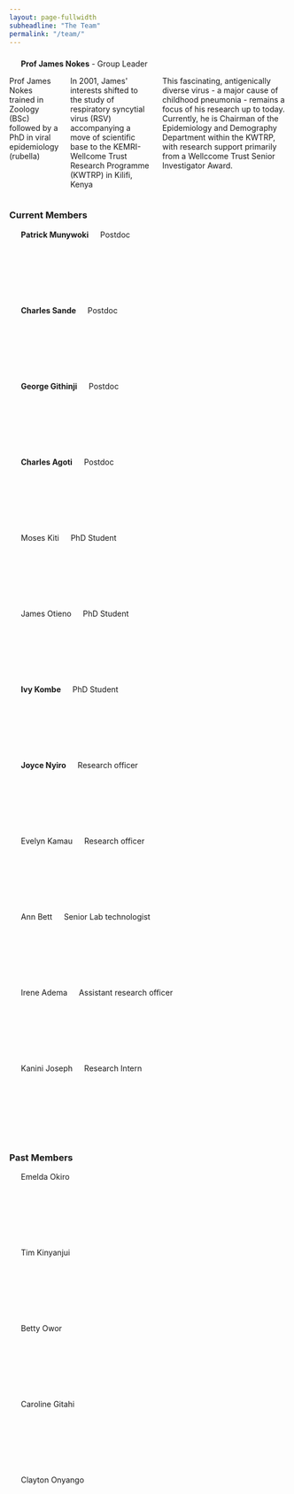 ```yaml
---
layout: page-fullwidth
subheadline: "The Team"
permalink: "/team/"
---
```

<h3></h3>
<div class="row t30">
<div class="large-4 columns">
<img src="{{ site.url }}/images/James-Nokes.jpg" alt="">
<div><strong>Prof James Nokes</strong> - Group Leader</div>
</div>

<div class="large-6 columns">
<p>Prof James Nokes trained in Zoology (BSc) followed by a PhD in viral epidemiology (rubella)</p>

<p>In 2001, James' interests shifted to the study of respiratory syncytial virus (RSV) accompanying a move of scientific base to the KEMRI-Wellcome Trust Research Programme (KWTRP) in Kilifi, Kenya</p>

<p>This fascinating, antigenically diverse virus - a major cause of childhood pneumonia - remains a focus of his research up to today. Currently, he is Chairman of the Epidemiology and Demography Department within the KWTRP, with research support primarily
from a Wellccome Trust Senior Investigator Award.</p>
</div>
</div>

<h3>Current Members</h3>
<div class="row t30">
<div class="small-2 columns"><div style="background: #E4E4E4; height: 137px;"><img src="{{ site.url }}/images/Patrick-Munywoki.jpg" alt=""></div><strong><a>Patrick Munywoki</a></strong><div>Postdoc</div></div>
<div class="small-2 columns"><div style="background: #E4E4E4; height: 137px;"><img src="{{ site.url }}/images/Charles-Sande.jpg" alt=""></div><strong><a>Charles Sande</a></strong><div>Postdoc</div></div>
<div class="small-2 columns"><div style="background: #FFFFFF; height: 137px;"><img src="{{ site.url }}/images/George-Githinji2.jpg" alt=""></div><strong><a>George Githinji</a></strong><div>Postdoc</div></div>
<div class="small-2 columns"><div style="background: #E4E4E4; height: 137px;"><img src="{{ site.url }}/images/Charles-Agoti.jpg" alt=""></div><strong><a>Charles Agoti</a></strong><div>Postdoc</div></div>
<div class="small-2 columns"><div style="background: #E4E4E4; height: 137px;"></div>Moses Kiti<div>PhD Student</div></div>
<div class="small-2 columns"><div style="background: #E4E4E4; height: 137px;"></div>James Otieno<div>PhD Student</div></div>
</div>

<div class="row t30">
<div class="small-2 columns"><div style="background: #E4E4E4; height: 137px;"></div><strong><a>Ivy Kombe</a></strong><div>PhD Student</div></div>
<div class="small-2 columns"><div style="background: #E4E4E4; height: 137px;"></div><strong><a>Joyce Nyiro</a></strong><div>Research officer</div></div> 
<div class="small-2 columns"><div style="background: #E4E4E4; height: 137px;"></div>Evelyn Kamau<div>Research officer</div></div>
<div class="small-2 columns"><div style="background: #E4E4E4; height: 137px;"></div>Ann Bett<div>Senior Lab technologist</div></div>
<div class="small-2 columns"><div style="background: #E4E4E4; height: 137px;"></div>Irene Adema<div>Assistant research officer</div></div>
<div class="small-2 columns"><div style="background: #E4E4E4; height: 137px;"></div>Kanini Joseph<div>Research Intern</div></div>
</div>

<p>

</p>

<h3>Past Members</h3>
<div class="row t30">
<div class="small-2 columns"><div style="background: #7E7E7E; height: 137px;"><img src="{{ site.url }}/images/Emelda-Okiro.jpg" alt=""></div>Emelda Okiro</div>
<div class="small-2 columns"><div style="background: #7E7E7E; height: 137px;"><img src="{{ site.url }}/images/Timothy-Kinyanjui.jpg" alt=""></div>Tim Kinyanjui</div>
<div class="small-2 columns"><div style="background: #7E7E7E; height: 137px;"><img src="{{ site.url }}/images/Betty-Owor.jpg" alt=""></div>Betty Owor</div>
<div class="small-2 columns"><div style="background: #E4E4E4; height: 137px;"></div>Caroline Gitahi</div>
<div class="small-2 columns"><div style="background: #E4E4E4; height: 137px;"></div>Clayton Onyango</div>
<div class="small-2 columns"><div style="background: #FFFFFF; height: 137px;"></div></div>
</div>

